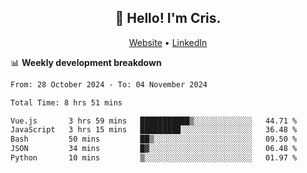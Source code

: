 
<h2 align="center">👋 Hello! I'm Cris.</h2>
<p align="center">
  <a href="https://www.criscunas.dev">Website</a> •
  <a href="https://www.linkedin.com/in/cristophercunas/">LinkedIn</a> 
</p>


📊 **Weekly development breakdown**
<!--START_SECTION:waka-->

```txt
From: 28 October 2024 - To: 04 November 2024

Total Time: 8 hrs 51 mins

Vue.js       3 hrs 59 mins   ███████████▒░░░░░░░░░░░░░   44.71 %
JavaScript   3 hrs 15 mins   █████████░░░░░░░░░░░░░░░░   36.48 %
Bash         50 mins         ██▒░░░░░░░░░░░░░░░░░░░░░░   09.50 %
JSON         34 mins         █▓░░░░░░░░░░░░░░░░░░░░░░░   06.48 %
Python       10 mins         ▒░░░░░░░░░░░░░░░░░░░░░░░░   01.97 %
```

<!--END_SECTION:waka-->
